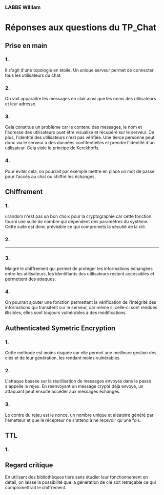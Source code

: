 ### LABBE William

# Réponses aux questions du TP_Chat
## Prise en main

### 1.

Il s'agit d'une topologie en étoile. Un unique serveur permet de connecter tous les utilisateurs du chat.

### 2.

On voit apparaître les messages en clair ainsi que les noms des utilisateurs et leur adresse.

### 3.

Cela constitue un problème car le contenu des messages, le nom et l'adresse des utilisateurs puet être visualisé et récupéré sur le serveur. De plus, l'identité des utilisateurs n'est pas vérifiée. Une tierce personne peut donc via le serveur à des données confifentielles et prendre l'identité d'un utilisateur.
Cela viole le principe de Kerckhoffs.

### 4.

Pour éviter cela, on pourrait par exemple mettre en place un mot de passe pour l'accès au chat ou chiffré les échanges.


## Chiffrement

### 1.

urandom n'est pas un bon choix pour la cryptographie car cette fonction fourni une suite de nombre qui dépendent des paramètres du système. Cette suite est donc prévisible ce qui compromets la sécutié de la clé.

### 2.

_______________

### 3.

Malgré le chiffrement qui permet de protéger les informations échangées entre les utilisateurs, les identifiants des utilisateurs restent accessibles et permettent des attaques.

### 4.

On pourrait ajouter une fonction permettant la vérification de l'intégrité des informations qui transitent sur le serveur, car même si celle-ci sont rendues illisibles, elles sont toujours vulnérables à des modifications.

## Authenticated Symetric Encryption

### 1.

Cette méthode est moins risquée car elle permet une meilleure gestion des clés et de leur génération, les rendant moins vulnérables.

### 2.

L'attaque bassée sur la réutilisation de messages envoyés dans le passé s'appelle le rejeu. En réenvoyant un message crypté déjà envoyé, un attaquant peut ensuite accéder aux messages échangés.

### 3.

Le contre du rejeu est le nonce, un nombre unique et aléatoire généré par l'émetteur et que le récepteur ne s'attend à ne recevoir qu'une fois.

## TTL

### 1.


## Regard critique

En utilisant des bibliothèques tiers sans étudier leur fonctionnement en détail, on laisse la possibilité que la génération de clé soit retraçable ce qui compromettrait le chiffrement.

